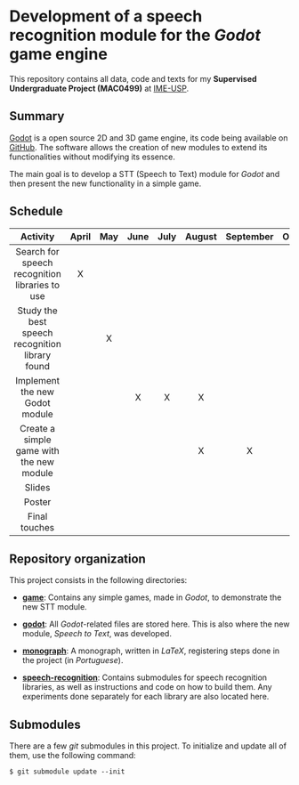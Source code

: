 # Development of a speech recognition module for the *Godot* game engine

This repository contains all data, code and texts for my **Supervised Undergraduate
Project (MAC0499)** at [IME-USP][ime-usp].

## Summary

[Godot][godot] is a open source 2D and 3D game engine, its code being available on
[GitHub][godotGitHub]. The software allows the creation of new modules to extend its
functionalities without modifying its essence.

The main goal is to develop a STT (Speech to Text) module for *Godot* and then
present the new functionality in a simple game.

## Schedule

|                     Activity                    | April | May | June  | July | August | September | October | November |
|:-----------------------------------------------:|:-----:|:---:|:-----:|:----:|:------:|:---------:|:-------:|:--------:|
| Search for speech recognition libraries to use  |   X   |     |       |      |        |           |         |          |
| Study the best speech recognition library found |       |  X  |       |      |        |           |         |          |
| Implement the new Godot module                  |       |     |   X   |   X  |    X   |           |         |          |
| Create a simple game with the new module        |       |     |       |      |    X   |     X     |         |          |
| Slides                                          |       |     |       |      |        |           |    X    |          |
| Poster                                          |       |     |       |      |        |           |    X    |          |
| Final touches                                   |       |     |       |      |        |           |         |     X    |

## Repository organization

This project consists in the following directories:

- [**game**](game/): Contains any simple games, made in *Godot*, to demonstrate the
new STT module.

- [**godot**](godot/): All *Godot*-related files are stored here. This is also where
the new module, *Speech to Text*, was developed.

- [**monograph**](monograph/): A monograph, written in *LaTeX*, registering steps
done in the project (in *Portuguese*).

- [**speech-recognition**](speech-recognition/): Contains submodules for speech
recognition libraries, as well as instructions and code on how to build them. Any
experiments done separately for each library are also located here.

## Submodules

There are a few *git* submodules in this project. To initialize and update all of
them, use the following command:

    $ git submodule update --init

[ime-usp]: https://www.ime.usp.br/en "IME-USP site"
[godot]: https://godotengine.org "Godot site"
[godotGitHub]:https://github.com/godotengine/godot "Godot repository on GitHub"
